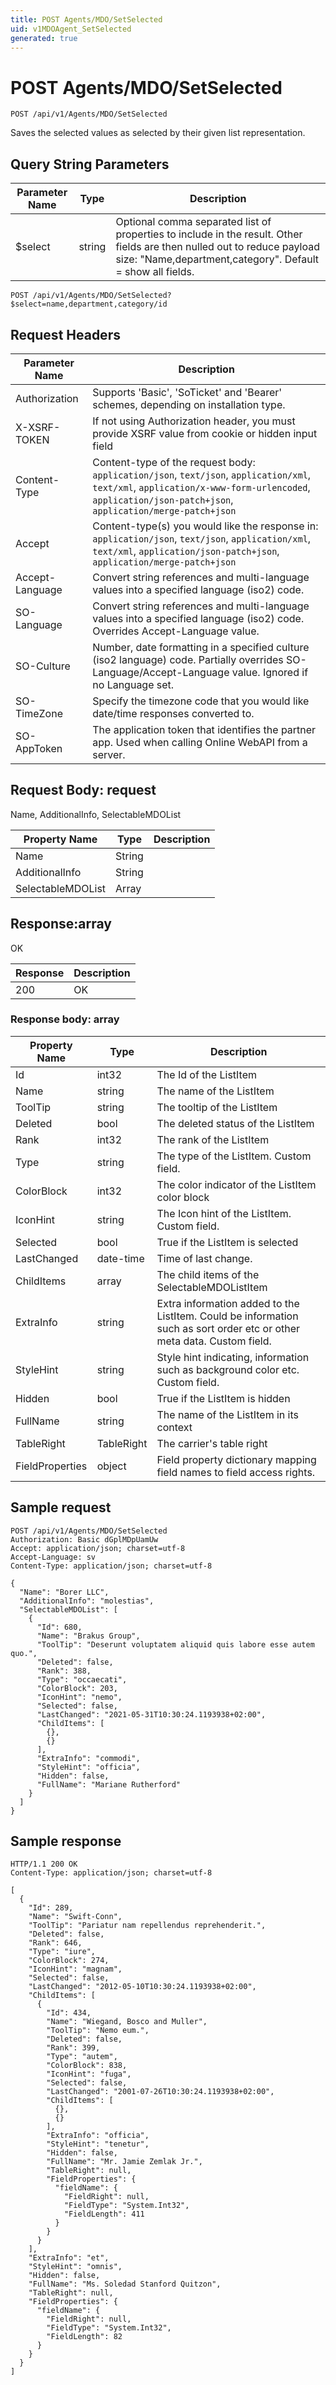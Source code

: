 ```yaml
---
title: POST Agents/MDO/SetSelected
uid: v1MDOAgent_SetSelected
generated: true
---
```


# POST Agents/MDO/SetSelected

```http
POST /api/v1/Agents/MDO/SetSelected
```

Saves the selected values as selected by their given list representation.







## Query String Parameters

| Parameter Name | Type |  Description |
|----------------|------|--------------|
| $select | string |  Optional comma separated list of properties to include in the result. Other fields are then nulled out to reduce payload size: "Name,department,category". Default = show all fields. |

```http
POST /api/v1/Agents/MDO/SetSelected?$select=name,department,category/id
```


## Request Headers

| Parameter Name | Description |
|----------------|-------------|
| Authorization  | Supports 'Basic', 'SoTicket' and 'Bearer' schemes, depending on installation type. |
| X-XSRF-TOKEN   | If not using Authorization header, you must provide XSRF value from cookie or hidden input field |
| Content-Type | Content-type of the request body: `application/json`, `text/json`, `application/xml`, `text/xml`, `application/x-www-form-urlencoded`, `application/json-patch+json`, `application/merge-patch+json` |
| Accept         | Content-type(s) you would like the response in: `application/json`, `text/json`, `application/xml`, `text/xml`, `application/json-patch+json`, `application/merge-patch+json` |
| Accept-Language | Convert string references and multi-language values into a specified language (iso2) code. |
| SO-Language | Convert string references and multi-language values into a specified language (iso2) code. Overrides Accept-Language value. |
| SO-Culture | Number, date formatting in a specified culture (iso2 language) code. Partially overrides SO-Language/Accept-Language value. Ignored if no Language set. |
| SO-TimeZone | Specify the timezone code that you would like date/time responses converted to. |
| SO-AppToken | The application token that identifies the partner app. Used when calling Online WebAPI from a server. |

## Request Body: request 

Name, AdditionalInfo, SelectableMDOList 

| Property Name | Type |  Description |
|----------------|------|--------------|
| Name | String |  |
| AdditionalInfo | String |  |
| SelectableMDOList | Array |  |

## Response:array

OK

| Response | Description |
|----------------|-------------|
| 200 | OK |

### Response body: array

| Property Name | Type |  Description |
|----------------|------|--------------|
| Id | int32 | The Id of the ListItem |
| Name | string | The name of the ListItem |
| ToolTip | string | The tooltip of the ListItem |
| Deleted | bool | The deleted status of the ListItem |
| Rank | int32 | The rank of the ListItem |
| Type | string | The type of the ListItem. Custom field. |
| ColorBlock | int32 | The color indicator of the ListItem color block |
| IconHint | string | The Icon hint of the ListItem. Custom field. |
| Selected | bool | True if the ListItem is selected |
| LastChanged | date-time | Time of last change. |
| ChildItems | array | The child items of the SelectableMDOListItem |
| ExtraInfo | string | Extra information added to the ListItem. Could be information such as sort order etc or other meta data. Custom field. |
| StyleHint | string | Style hint indicating, information such as background color etc. Custom field. |
| Hidden | bool | True if the ListItem is hidden |
| FullName | string | The name of the ListItem in its context |
| TableRight | TableRight | The carrier's table right |
| FieldProperties | object | Field property dictionary mapping field names to field access rights. |

## Sample request

```http!
POST /api/v1/Agents/MDO/SetSelected
Authorization: Basic dGplMDpUamUw
Accept: application/json; charset=utf-8
Accept-Language: sv
Content-Type: application/json; charset=utf-8

{
  "Name": "Borer LLC",
  "AdditionalInfo": "molestias",
  "SelectableMDOList": [
    {
      "Id": 680,
      "Name": "Brakus Group",
      "ToolTip": "Deserunt voluptatem aliquid quis labore esse autem quo.",
      "Deleted": false,
      "Rank": 388,
      "Type": "occaecati",
      "ColorBlock": 203,
      "IconHint": "nemo",
      "Selected": false,
      "LastChanged": "2021-05-31T10:30:24.1193938+02:00",
      "ChildItems": [
        {},
        {}
      ],
      "ExtraInfo": "commodi",
      "StyleHint": "officia",
      "Hidden": false,
      "FullName": "Mariane Rutherford"
    }
  ]
}
```

## Sample response

```http_
HTTP/1.1 200 OK
Content-Type: application/json; charset=utf-8

[
  {
    "Id": 289,
    "Name": "Swift-Conn",
    "ToolTip": "Pariatur nam repellendus reprehenderit.",
    "Deleted": false,
    "Rank": 646,
    "Type": "iure",
    "ColorBlock": 274,
    "IconHint": "magnam",
    "Selected": false,
    "LastChanged": "2012-05-10T10:30:24.1193938+02:00",
    "ChildItems": [
      {
        "Id": 434,
        "Name": "Wiegand, Bosco and Muller",
        "ToolTip": "Nemo eum.",
        "Deleted": false,
        "Rank": 399,
        "Type": "autem",
        "ColorBlock": 838,
        "IconHint": "fuga",
        "Selected": false,
        "LastChanged": "2001-07-26T10:30:24.1193938+02:00",
        "ChildItems": [
          {},
          {}
        ],
        "ExtraInfo": "officia",
        "StyleHint": "tenetur",
        "Hidden": false,
        "FullName": "Mr. Jamie Zemlak Jr.",
        "TableRight": null,
        "FieldProperties": {
          "fieldName": {
            "FieldRight": null,
            "FieldType": "System.Int32",
            "FieldLength": 411
          }
        }
      }
    ],
    "ExtraInfo": "et",
    "StyleHint": "omnis",
    "Hidden": false,
    "FullName": "Ms. Soledad Stanford Quitzon",
    "TableRight": null,
    "FieldProperties": {
      "fieldName": {
        "FieldRight": null,
        "FieldType": "System.Int32",
        "FieldLength": 82
      }
    }
  }
]
```